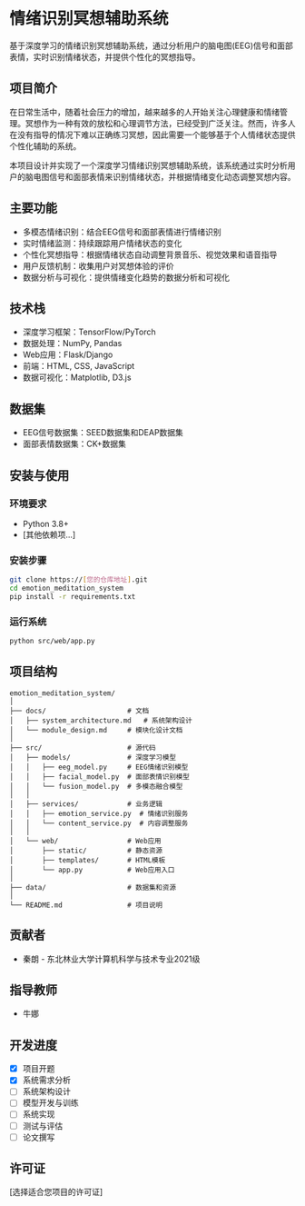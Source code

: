 # 情绪识别冥想辅助系统

基于深度学习的情绪识别冥想辅助系统，通过分析用户的脑电图(EEG)信号和面部表情，实时识别情绪状态，并提供个性化的冥想指导。

## 项目简介

在日常生活中，随着社会压力的增加，越来越多的人开始关注心理健康和情绪管理。冥想作为一种有效的放松和心理调节方法，已经受到广泛关注。然而，许多人在没有指导的情况下难以正确练习冥想，因此需要一个能够基于个人情绪状态提供个性化辅助的系统。

本项目设计并实现了一个深度学习情绪识别冥想辅助系统，该系统通过实时分析用户的脑电图信号和面部表情来识别情绪状态，并根据情绪变化动态调整冥想内容。

## 主要功能

- 多模态情绪识别：结合EEG信号和面部表情进行情绪识别
- 实时情绪监测：持续跟踪用户情绪状态的变化
- 个性化冥想指导：根据情绪状态自动调整背景音乐、视觉效果和语音指导
- 用户反馈机制：收集用户对冥想体验的评价
- 数据分析与可视化：提供情绪变化趋势的数据分析和可视化

## 技术栈

- 深度学习框架：TensorFlow/PyTorch
- 数据处理：NumPy, Pandas
- Web应用：Flask/Django
- 前端：HTML, CSS, JavaScript
- 数据可视化：Matplotlib, D3.js

## 数据集

- EEG信号数据集：SEED数据集和DEAP数据集
- 面部表情数据集：CK+数据集

## 安装与使用

### 环境要求

- Python 3.8+
- [其他依赖项...]

### 安装步骤

```bash
git clone https://[您的仓库地址].git
cd emotion_meditation_system
pip install -r requirements.txt
```

### 运行系统

```bash
python src/web/app.py
```

## 项目结构

```
emotion_meditation_system/
│
├── docs/                    # 文档
│   ├── system_architecture.md   # 系统架构设计
│   └── module_design.md     # 模块化设计文档
│
├── src/                     # 源代码
│   ├── models/              # 深度学习模型
│   │   ├── eeg_model.py     # EEG情绪识别模型
│   │   ├── facial_model.py  # 面部表情识别模型
│   │   └── fusion_model.py  # 多模态融合模型
│   │
│   ├── services/            # 业务逻辑
│   │   ├── emotion_service.py  # 情绪识别服务
│   │   └── content_service.py  # 内容调整服务
│   │
│   └── web/                 # Web应用
│       ├── static/          # 静态资源
│       ├── templates/       # HTML模板
│       └── app.py           # Web应用入口
│
├── data/                    # 数据集和资源
│
└── README.md                # 项目说明
```

## 贡献者

- 秦朗 - 东北林业大学计算机科学与技术专业2021级

## 指导教师

- 牛娜

## 开发进度

- [x] 项目开题
- [x] 系统需求分析
- [ ] 系统架构设计
- [ ] 模型开发与训练
- [ ] 系统实现
- [ ] 测试与评估
- [ ] 论文撰写

## 许可证

[选择适合您项目的许可证]
```
